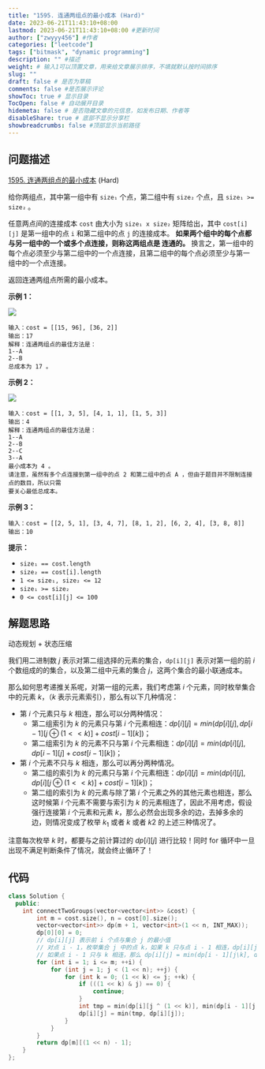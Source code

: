 ```yaml
---
title: "1595. 连通两组点的最小成本 (Hard)"
date: 2023-06-21T11:43:10+08:00
lastmod: 2023-06-21T11:43:10+08:00 #更新时间
author: ["zwyyy456"] #作者
categories: ["leetcode"]
tags: ["bitmask", "dynamic programming"]
description: "" #描述
weight: # 输入1可以顶置文章，用来给文章展示排序，不填就默认按时间排序
slug: ""
draft: false # 是否为草稿
comments: false #是否展示评论
showToc: true # 显示目录
TocOpen: false # 自动展开目录
hidemeta: false # 是否隐藏文章的元信息，如发布日期、作者等
disableShare: true # 底部不显示分享栏
showbreadcrumbs: false #顶部显示当前路径
---
```

## 问题描述

[1595. 连通两组点的最小成本][link] (Hard)

[link]: https://leetcode.cn/problems/minimum-cost-to-connect-two-groups-of-points/

给你两组点，其中第一组中有 `size₁` 个点，第二组中有 `size₂` 个点，且 `size₁ >= size₂` 。

任意两点间的连接成本 `cost` 由大小为 `size₁ x size₂` 矩阵给出，其中 `cost[i][j]` 是第一组中的点 `i` 
和第二组中的点 `j` 的连接成本。 **如果两个组中的每个点都与另一组中的一个或多个点连接，则称这两组点是
连通的。** 换言之，第一组中的每个点必须至少与第二组中的一个点连接，且第二组中的每个点必须至少与第一
组中的一个点连接。

返回连通两组点所需的最小成本。

**示例 1：**

![](https://pic-upyun.zwyyy456.tech/smms/2023-12-26-065328.jpg)

```
输入：cost = [[15, 96], [36, 2]]
输出：17
解释：连通两组点的最佳方法是：
1--A
2--B
总成本为 17 。

```

**示例 2：**

![](https://pic-upyun.zwyyy456.tech/smms/2023-12-26-065329.jpg)

```
输入：cost = [[1, 3, 5], [4, 1, 1], [1, 5, 3]]
输出：4
解释：连通两组点的最佳方法是：
1--A
2--B
2--C
3--A
最小成本为 4 。
请注意，虽然有多个点连接到第一组中的点 2 和第二组中的点 A ，但由于题目并不限制连接点的数目，所以只需
要关心最低总成本。
```

**示例 3：**

```
输入：cost = [[2, 5, 1], [3, 4, 7], [8, 1, 2], [6, 2, 4], [3, 8, 8]]
输出：10

```

**提示：**

- `size₁ == cost.length`
- `size₂ == cost[i].length`
- `1 <= size₁, size₂ <= 12`
- `size₁ >= size₂`
- `0 <= cost[i][j] <= 100`

## 解题思路

动态规划 + 状态压缩

我们用二进制数 $j$ 表示对第二组选择的元素的集合，`dp[i][j]` 表示对第一组的前 $i$ 个数组成的的集合，以及第二组中元素的集合 $j$，这两个集合的最小联通成本。

那么如何思考递推关系呢，对第一组的元素，我们考虑第 $i$ 个元素，同时枚举集合中的元素 $k$，（$k$ 表示元素索引），那么有以下几种情况：

- 第 $i$ 个元素只与 $k$ 相连，那么可以分两种情况：
    - 第二组索引为 $k$ 的元素只与第 $i$ 个元素相连：$dp[i][j] = min(dp[i][j], dp[i - 1][j\oplus(1 << k)] + cost[i - 1][k])$；
    - 第二组索引为 $k$ 的元素不只与第 $i$ 个元素相连：$dp[i][j] = min(dp[i][j], dp[i - 1][j] + cost[i - 1][k])$；
- 第 $i$ 个元素不只与 $k$ 相连，那么可以再分两种情况。
    - 第二组的索引为 $k$ 的元素只与第 $i$ 个元素相连：$dp[i][j] = min(dp[i][j], dp[i][j\oplus (1 << k)] + cost[i - 1][k])$；
    - 第二组的索引为 $k$ 的元素与除了第 $i$ 个元素之外的其他元素也相连，那么这时候第 $i$ 个元素不需要与索引为 $k$ 的元素相连了，因此不用考虑，假设强行连接第 $i$ 个元素和元素 $k$，那么必然会出现多余的边，去掉多余的边，则情况变成了枚举 $k_1$ 或者 $k$ 或者 $k2$ 的上述三种情况了。

注意每次枚举 $k$ 时，都要与之前计算过的 $dp[i][j]$ 进行比较！同时 for 循环中一旦出现不满足判断条件了情况，就会终止循环了！

## 代码

```cpp
class Solution {
  public:
    int connectTwoGroups(vector<vector<int>> &cost) {
        int m = cost.size(), n = cost[0].size();
        vector<vector<int>> dp(m + 1, vector<int>(1 << n, INT_MAX));
        dp[0][0] = 0;
        // dp[i][j] 表示前 i 个点与集合 j 的最小值
        // 对点 i - 1，枚举集合 j 中的点 k，如果 k 只与点 i - 1 相连，dp[i][j] = dp[i][j\k] + cost[i - 1][k];
        // 如果点 i - 1 只与 k 相连，那么 dp[i][j] = min(dp[i - 1][j\k], dp[i - 1][j]) + cost[i - 1][k]
        for (int i = 1; i <= m; ++i) {
            for (int j = 1; j < (1 << n); ++j) {
                for (int k = 0; (1 << k) <= j; ++k) {
                    if (((1 << k) & j) == 0) {
                        continue;
                    }
                    int tmp = min(dp[i][j ^ (1 << k)], min(dp[i - 1][j ^ (1 << k)], dp[i - 1][j])) + cost[i - 1][k];
                    dp[i][j] = min(tmp, dp[i][j]);
                }
            }
        }
        return dp[m][(1 << n) - 1];
    }
};
```

